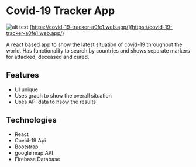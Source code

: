 # Covid-19 Tracker App
![alt text](src/images/Travel-guru-clone.jpg)
[https://covid-19-tracker-a0fe1.web.app/](https://covid-19-tracker-a0fe1.web.app/)

A react based app to show the latest situation of covid-19 throughout the world. Has functionality to search by countries and shows separate markers for attacked, deceased and cured.

## Features
- UI unique
- Uses graph to show the overall situation
- Uses API data to hsow the results



## Technologies
- React
- Covid-19 Api
- Bootstrap
- google map API
- Firebase Database
